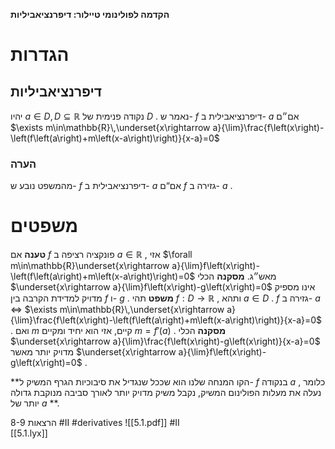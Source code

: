 **הקדמה לפולינומי טיילור: דיפרנציאביליות** 
# הגדרות 
## דיפרנציאביליות 
 יהיו $a\in D,\,D\subseteq\mathbb{R}$ נקודה פנימית של $D$ . נאמר ש- $f$ דיפרנציאבילית ב- $a$ אם״ם $\exists m\in\mathbb{R}\,\underset{x\rightarrow a}{\lim}\frac{f\left(x\right)-\left(f\left(a\right)+m\left(x-a\right)\right)}{x-a}=0$ 
### הערה 
 מהמשפט נובע ש- $f$ דיפרנציאבילית ב- $a$ אם“ם $f$ גזירה ב- $a$ . 
# משפטים 
 **טענה** אם $f$ פונקציה רציפה ב $a\in\mathbb{R}$ , אזי $\forall m\in\mathbb{R}\underset{x\rightarrow a}{\lim}f\left(x\right)-\left(f\left(a\right)+m\left(x-a\right)\right)=0$ מאש״ג. 
	 **מסקנה** הכלי $\underset{x\rightarrow a}{\lim}f\left(x\right)-g\left(x\right)=0$ אינו מספיק מדויק למדידת הקרבה בין $f$ ו- $g$ . 
 **משפט** תהי $f:D\rightarrow\mathbb{R}$ , ותהא $a\in D$ . $f$ גזירה ב- $a$ $\Leftrightarrow$ $\exists m\in\mathbb{R}\,\underset{x\rightarrow a}{\lim}\frac{f\left(x\right)-\left(f\left(a\right)+m\left(x-a\right)\right)}{x-a}=0$ . ואם $m$ קיים, אזי הוא יחיד ומקיים $m=f'\left(a\right)$ . 
	 **מסקנה** הכלי $\underset{x\rightarrow a}{\lim}\frac{f\left(x\right)-g\left(x\right)}{x-a}=0$ מדויק יותר מאשר $\underset{x\rightarrow a}{\lim}f\left(x\right)-g\left(x\right)=0$ . 
 
 **הקו המנחה שלנו הוא שככל שנגדיל את סיבוכיות הגרף המשיק ל- $f$ בנקודה $a$ , כלומר נעלה את מעלות הפולינום המשיק, נקבל משיק מדויק יותר לאורך סביבה מנוקבת גדולה יותר של $a$ **. 

הרצאות 8-9
#II #derivatives
![[5.1.pdf]]
#II  
[[5.1.lyx]]
